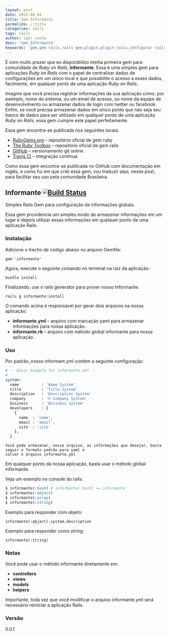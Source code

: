 ```yaml
---
layout: post
date: 2015-08-04
title: Gem Informante
permalink: /:title
categories: rails
tags: rails
author: igor_rocha
desc: 'Gem Informante'
keywords: 'gem,gem rails,rails gem,plugin,plugin rails,configurar rails,configurar Ruby on Rails,configuration rails application,configuration rails,informante rails,informante gem,informante gem rails,informante plugin,yaml configuration rails,yaml plugin rails,gem configurarion rails,rails,ruby'
---
```


É com muito prazer que eu disponibilizo minha primeira gem para comunidade de *Ruby on Rails*, **Informante**. 
Essa é uma simples gem para aplicações *Ruby on Rails* com o papel de centralizar dados de configurações em um 
único local e que possibilite o acesso a esses dados, facilmente, em qualquer ponto de uma aplicação *Ruby on Rails*.

<!--more-->

Imagine que você precisa registrar informações da sua aplicação como, por exemplo, nome do sistema, ou um 
email de acesso, ou nome da equipe de desenvolvimento ou armazenar dados de login com twitter ou facebook. 
Enfim, se você precisa armazenar dados em único ponto que não seja seu banco de dados para ser utilizado em 
qualquer ponto de uma aplicação *Ruby on Rails*, essa gem cumpre este papel perfeitamente.

Essa gem encontra-se publicada nos seguintes locais:

<div class='message'>
  <ul class='disc'>
    <li><a href='https://rubygems.org/gems/informante' target='_blank'>RubyGems.org</a> – repositório oficial de gem ruby</li>
    <li><a href='https://www.ruby-toolbox.com/projects/informante' target='_blank'>The Ruby Toolbox</a> – repositório oficial de gem rails</li>
    <li><a href="https://github.com/igortice/informante" target='_blank'>GitHub</a> – versionamento git online</li>
    <li><a href="https://travis-ci.org/" target='_blank'>Travis CI</a> – integração contínua</li>
  </ul>
</div>

Como essa gem encontra-se publicada no GitHub com documentação em inglês, e como fui em que criei essa gem, 
vou traduzir aqui, nesse post, para facilitar seu uso pela comunidade Brasileira.

## Informante <a href='https://travis-ci.org/igortice/informante'><img src='https://travis-ci.org/igortice/informante.png?branch=master' alt='Build Status'></a>

Simples Rails Gem para configuração de informações globais.

Essa gem providencia um simples modo de armazenar informações em um lugar e depois utilizar essas informações 
em qualquer ponto de uma aplicação Rails.

### Instalação

Adicione o trecho de código abaixo no arquivo Gemfile:

```
gem 'informante'
```

Agora, execute o seguinte comando no terminal na raiz da aplicação:

```
bundle install
```

Finalizando, use o rails generator para prover nosso Informante:

```
rails g informante:install
```

<div class='message'>
  <p>O comando acima é responsável por gerar dois arquivos na nossa aplicação:</p>
  <ul class='disc'>
    <li><strong>informante.yml</strong> – arquivo com marcação yaml para armazenar informações para nossa aplicação.</li>
    <li><strong>informante.rb</strong> – arquivo com método global informante para nossa aplicação.</li>
  </ul>
</div>


### Uso

Por padrão, nosso informant.yml contém a seguinte configuração:

```ruby
# -- basic example for informante.yml --
#
system:
  name          : 'Name System'
  title         : 'Title System'
  description   : 'Description System'
  company       : '© Company System'
  business      : 'Business System'
  developers    : [
    {
      name  : 'name',
      email : 'email',
      site  : 'site'
    },
  ]
```

```
Você pode armazenar, nesse arquivo, as informações que desejar, basta seguir o formato padrão para yaml e 
salvar o arquivo informante.yml
```

Em qualquer ponto da nossa aplicação, basta usar o método global informante.

Veja um exemplo no console do rails:

```ruby
$ informante(:hash) # informante(:hash) == informante
$ informante(:object)
$ informante(:array)
$ informante(:string)
```

Exemplo para responder com objeto:

```
informante(:object).system.description
```

Exemplo para responder como string:

```
informante(:string)
```

### Notas

Você pode usar o método informante diretamente em:

<ul>
  <li><strong>controllers</strong></li>
  <li><strong>views</strong></li>
  <li><strong>models</strong></li>
  <li><strong>helpers</strong></li>
</ul>

Importante, toda vez que você modificar o arquivo informante.yml será necessário reiniciar a aplicação Rails.

### Versão

0.0.1
